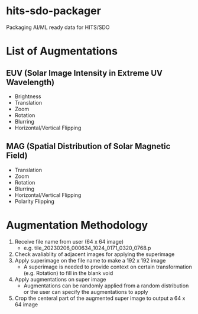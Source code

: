 # hits-sdo-packager
Packaging AI/ML ready data for HITS/SDO



# List of Augmentations
## EUV (Solar Image Intensity in Extreme UV Wavelength)
- Brightness
- Translation
- Zoom
- Rotation
- Blurring
- Horizontal/Vertical Flipping

## MAG (Spatial Distribution of Solar Magnetic Field)
- Translation
- Zoom
- Rotation
- Blurring
- Horizontal/Vertical Flipping
- Polarity Flipping

# Augmentation Methodology 
 1. Receive file name from user (64 x 64 image)
    - e.g. tile_20230206_000634_1024_0171_0320_0768.p
 2. Check avaliablity of adjacent images for applying the superimage
 3. Apply superimage on the file name to make a 192 x 192 image
    - A superimage is needed to provide context on certain transformation (e.g. Rotation) to fill in the blank void
 4. Apply augmentations on super image
    - Augmentations can be randomly applied from a random distribution or the user can specify the augmentations to apply
 5. Crop the centeral part of the augmented super image to output a 64 x 64 image

<!--
1. First list item
   - First nested list item
     - Second nested list item

- George Washington
* John Adams
+ Thomas Jefferson
-->